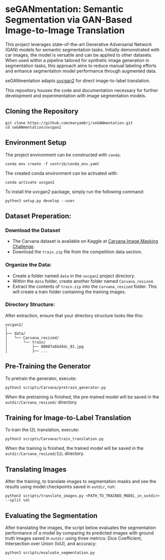 # seGANmentation: Semantic Segmentation via GAN-Based Image-to-Image Translation
This project leverages state-of-the-art Generative Adversarial Network (GAN) models for semantic segmentation tasks. Initially demonstrated with car images, the model is versatile and can be applied to other datasets. When used within a pipeline tailored for synthetic image generation in segmentation tasks, this approach aims to reduce manual labeling efforts and enhance segmentation model performance through augmented data.

seGANmentation adapts [uvcgan2](https://github.com/LS4GAN/uvcgan2) for direct image-to-label translation.

This repository houses the code and documentation necessary for further development and experimentation with image segmentation models.

## Cloning the Repository

```
git clone https://github.com/maryambrj/seGANmentation.git
cd seGANmentation/uvcgan2
```

## Environment Setup

The project environment can be constructed with `conda`:
```
conda env create -f contrib/conda_env.yaml
```
The created conda environment can be activated with:
```
conda activate uvcgan2
```
To install the uvcgan2 package, simply run the following command:
```
python3 setup.py develop --user
```

## Dataset Preperation:

### Download the Dataset
* The Carvana dataset is available on Kaggle at [Carvana Image Masking Challenge](https://www.kaggle.com/competitions/carvana-image-masking-challenge/data).
* Download the `train.zip` file from the competition data section.

### Organize the Data:
* Create a folder named `data` in the `uvcgan2` project directory.
* Within the `data` folder, create another folder named `Carvana_resized`.
* Extract the contents of `train.zip` into the `Carvana_resized` folder. This will create a train folder containing the training images.

### Directory Structure:

After extraction, ensure that your directory structure looks like this:
```
uvcgan2/
│
├── data/
│   └── Carvana_resized/
│       └── train/
│           ├── 00087a6bd4dc_01.jpg
│           ├── ...
```
## Pre-Training the Generator

To pretrain the generator, execute:
```
python3 scripts/Carvana/pretrain_generator.py
```
When the pretraining is finished, the pre-trained model will be saved in the `outdir/Carvana_resized/` directory.

## Training for Image-to-Label Translation

To train the I2L translation, execute:
```
python3 scripts/Carvana/train_translation.py
```
When the training is finished, the trained model will be saved in the `outdir/Carvana_resized/I2L` directory.

## Translating Images 

After the training, to translate images to segmentation masks and see the results using model checkpoints saved in `outdir`, run:
```
python3 scripts/translate_images.py <PATH_TO_TRAINED_MODEL_in_outdir> --split val 
```
## Evaluating the Segmentation

After translating the images, the script below evaluates the segmentation performance of a model by comparing its predicted images with ground truth images saved in `outdir` using three metrics: Dice Coefficient, Intersection over Union (IoU), and accuracy:
```
python3 scripts/evaluate_segmentation.py
```
